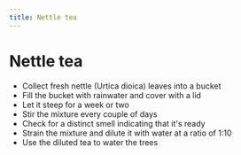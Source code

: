 ```yaml
---
title: Nettle tea
---
```


# Nettle tea

- Collect fresh nettle (Urtica dioica) leaves into a bucket
- Fill the bucket with rainwater and cover with a lid
- Let it steep for a week or two
- Stir the mixture every couple of days
- Check for a distinct smell indicating that it's ready
- Strain the mixture and dilute it with water at a ratio of 1:10
- Use the diluted tea to water the trees
